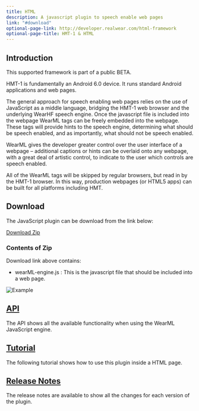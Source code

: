 ```yaml
---
title: HTML
description: A javascript plugin to speech enable web pages 
link: "#download"
optional-page-link: http://developer.realwear.com/html-framework
optional-page-title: HMT-1 & HTML
---
```


## Introduction

This supported framework is part of a public BETA.  

HMT-1 is fundamentally an Android 6.0 device. It runs standard Android applications and web pages.

The general approach for speech enabling web pages relies on the use of JavaScript as a middle language, bridging the HMT-1 web browser and the underlying WearHF speech engine. Once the javascript file is included into the webpage WearML tags can be freely embedded into the webpage. These tags will provide hints to the speech engine, determining what should be speech enabled, and as importantly, what should not be speech enabled.

WearML gives the developer greater control over the user interface of a webpage – additional captions or hints can be overlaid onto any webpage, with a great deal of artistic control, to indicate to the user which controls are speech enabled.

All of the WearML tags will be skipped by regular browsers, but read in by the HMT-1 browser. In this way, production webpages (or HTML5 apps) can be built for all platforms including HMT.

## Download

The JavaScript plugin can be download from the link below: 

[Download Zip](https://realwear.box.com/shared/static/r1lsdhql6ik1grkgffotvxyarwk3oh97.zip)

### Contents of Zip

Download link above contains:

* wearML-engine.js : This is the javascript file that should be included into a web page.

![Example](https://github.com/realwear/HTML/blob/gh-pages/images/example_1.png?raw=true)

## [API](https://realwear.github.io/HTML/api)

The API shows all the available functionality when using the WearML JavaScript engine.

## [Tutorial](https://realwear.github.io/HTML/tutorial)

The following tutorial shows how to use this plugin inside a HTML page.

## [Release Notes](https://realwear.github.io/HTML/release-notes)

The release notes are available to show all the changes for each version of the plugin.

